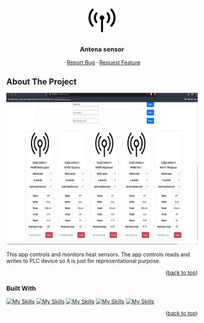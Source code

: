 <a name="readme-top"></a>

<br />
<div align="center">
  <a href="https://github.com/TheGoldenCloud/Antena-Sensors">
    <img src="./public/antennaicon.svg" alt="Logo" width="80" height="80">
  </a>

<h3 align="center">Antena sensor</h3>

  <p align="center">
    ·
    <a href="https://github.com/TheGoldenCloud/Antena-Sensors/issues">Report Bug</a>
    ·
    <a href="https://github.com/TheGoldenCloud/Antena-Sensors/issues">Request Feature</a>
  </p>
</div>

<!-- ABOUT THE PROJECT -->
## About The Project

<!-- [![Product Name Screen Shot][product-screenshot]](https://example.com) -->

<!-- <img src="/public/app.png" alt="appImg" width="300" height="500"> -->
<img src="./public/anteneslika.png" alt="appImg" width="800" height="400">

This app controls and monitors heat sensors. The app controls reads and writes to PLC device so it is just for representational purpose. 

<p align="right">(<a href="#readme-top">back to top</a>)</p>



### Built With

[![My Skills](https://skillicons.dev/icons?i=react)](https://skillicons.dev)
[![My Skills](https://skillicons.dev/icons?i=bootstrap)](https://skillicons.dev)
[![My Skills](https://skillicons.dev/icons?i=express)](https://skillicons.dev)
[![My Skills](https://skillicons.dev/icons?i=nodejs)](https://skillicons.dev)
[![My Skills](https://skillicons.dev/icons?i=raspberrypi)](https://skillicons.dev)

<p align="right">(<a href="#readme-top">back to top</a>)</p>
